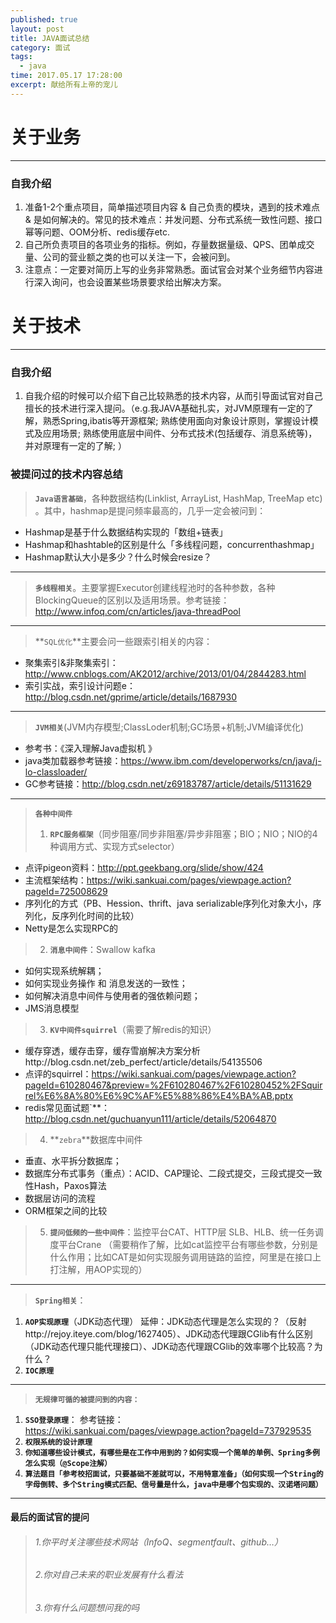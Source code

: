 ```yaml
---
published: true
layout: post
title: JAVA面试总结
category: 面试
tags: 
  - java
time: 2017.05.17 17:28:00
excerpt: 献给所有上帝的宠儿
---
```

<!-- more -->
# 关于业务
----------------
### 自我介绍
1.	准备1-2个重点项目，简单描述项目内容 & 自己负责的模块，遇到的技术难点 & 是如何解决的。常见的技术难点：并发问题、分布式系统一致性问题、接口幂等问题、OOM分析、redis缓存etc.
2.	自己所负责项目的各项业务的指标。例如，存量数据量级、QPS、团单成交量、公司的营业额之类的也可以关注一下，会被问到。
3.	注意点：一定要对简历上写的业务非常熟悉。面试官会对某个业务细节内容进行深入询问，也会设置某些场景要求给出解决方案。

# 关于技术
----------------
### 自我介绍
1.	自我介绍的时候可以介绍下自己比较熟悉的技术内容，从而引导面试官对自己擅长的技术进行深入提问。（e.g.我JAVA基础扎实，对JVM原理有一定的了解，熟悉Spring,ibatis等开源框架; 熟练使用面向对象设计原则，掌握设计模式及应用场景; 熟练使用底层中间件、分布式技术(包括缓存、消息系统等)，并对原理有一定的了解; ）

###	被提问过的技术内容总结
>**`Java语言基础`**，各种数据结构(Linklist, ArrayList, HashMap, TreeMap etc) 。其中，hashmap是提问频率最高的，几乎一定会被问到：
- Hashmap是基于什么数据结构实现的「数组+链表」
- Hashmap和hashtable的区别是什么「多线程问题，concurrenthashmap」
- Hashmap默认大小是多少？什么时候会resize？  

----------------

>**`多线程相关`**。主要掌握Executor创建线程池时的各种参数，各种BlockingQueue的区别以及适用场景。参考链接：http://www.infoq.com/cn/articles/java-threadPool

----------------

>**`SQL优化`**主要会问一些跟索引相关的内容：
- 聚集索引&非聚集索引：http://www.cnblogs.com/AK2012/archive/2013/01/04/2844283.html
- 索引实战，索引设计问题e：
http://blog.csdn.net/gprime/article/details/1687930

----------------

>**`JVM相关`**(JVM内存模型;ClassLoder机制;GC场景+机制;JVM编译优化)
- 参考书：《深入理解Java虚拟机 》 
- java类加载器参考链接：https://www.ibm.com/developerworks/cn/java/j-lo-classloader/
- GC参考链接：http://blog.csdn.net/z69183787/article/details/51131629

----------------

>**`各种中间件`**
>1. **`RPC服务框架`**（同步阻塞/同步非阻塞/异步非阻塞；BIO；NIO；NIO的4种调用方式、实现方式selector） 
- 点评pigeon资料：http://ppt.geekbang.org/slide/show/424 
- 主流框架结构：https://wiki.sankuai.com/pages/viewpage.action?pageId=725008629 
- 序列化的方式（PB、Hession、thrift、java serializable序列化对象大小，序列化，反序列化时间的比较）
- Netty是怎么实现RPC的

>2. **`消息中间件`**：Swallow kafka
- 如何实现系统解耦；
- 如何实现业务操作 和 消息发送的一致性；
- 如何解决消息中间件与使用者的强依赖问题；
- JMS消息模型

>3. **`KV中间件squirrel`**（需要了解redis的知识）
- 缓存穿透，缓存击穿，缓存雪崩解决方案分析http://blog.csdn.net/zeb_perfect/article/details/54135506
- 点评的squirrel：https://wiki.sankuai.com/pages/viewpage.action?pageId=610280467&preview=%2F610280467%2F610280452%2FSquirrel%E6%8A%80%E6%9C%AF%E5%88%86%E4%BA%AB.pptx
- redis常见面试题`**：http://blog.csdn.net/guchuanyun111/article/details/52064870

>4. **`zebra`**数据库中间件
- 垂直、水平拆分数据库；
- 数据库分布式事务（重点）：ACID、CAP理论、二段式提交，三段式提交一致性Hash，Paxos算法
- 数据层访问的流程
- ORM框架之间的比较

>5. **`提问低频的一些中间件`**：监控平台CAT、HTTP层 SLB、HLB、统一任务调度平台Crane （需要稍作了解，比如cat监控平台有哪些参数，分别是什么作用；比如CAT是如何实现服务调用链路的监控，阿里是在接口上打注解，用AOP实现的）

----------------

>**`Spring相关`**：
1. **`AOP实现原理`**（JDK动态代理）
延伸：JDK动态代理是怎么实现的？（反射http://rejoy.iteye.com/blog/1627405）、JDK动态代理跟CGlib有什么区别（JDK动态代理只能代理接口）、JDK动态代理跟CGlib的效率哪个比较高？为什么？
2. **`IOC原理`**

----------------

>**`无规律可循的被提问到的内容：`**
1. **`SSO登录原理`**：
参考链接：https://wiki.sankuai.com/pages/viewpage.action?pageId=737929535
2. **`权限系统的设计原理`**
3. **`你知道哪些设计模式，有哪些是在工作中用到的？如何实现一个简单的单例、Spring多例怎么实现（@Scope注解）`**
4. **`算法题目「参考校招面试，只要基础不差就可以，不用特意准备」（如何实现一个String的字母倒转、多个String模式匹配、信号量是什么，java中是哪个包实现的、汉诺塔问题）`**

----------------

####	最后的面试官的提问
>###### 1.你平时关注哪些技术网站（InfoQ、segmentfault、github…）
>###### 2.你对自己未来的职业发展有什么看法
>###### 3.你有什么问题想问我的吗
